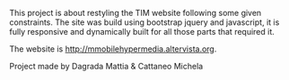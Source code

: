 This project is about restyling the TIM website following some given constraints.
The site was build using bootstrap jquery and javascript, it is fully responsive
and dynamically built for all those parts that required it.

The website is http://mmobilehypermedia.altervista.org.

Project made by Dagrada Mattia & Cattaneo Michela

